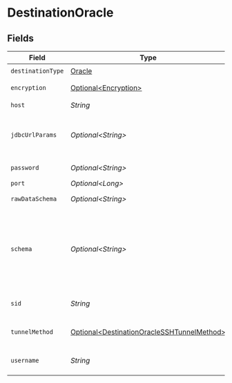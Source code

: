 # DestinationOracle


## Fields

| Field                                                                                                                                                                                                                                                                                                                                                        | Type                                                                                                                                                                                                                                                                                                                                                         | Required                                                                                                                                                                                                                                                                                                                                                     | Description                                                                                                                                                                                                                                                                                                                                                  | Example                                                                                                                                                                                                                                                                                                                                                      |
| ------------------------------------------------------------------------------------------------------------------------------------------------------------------------------------------------------------------------------------------------------------------------------------------------------------------------------------------------------------ | ------------------------------------------------------------------------------------------------------------------------------------------------------------------------------------------------------------------------------------------------------------------------------------------------------------------------------------------------------------ | ------------------------------------------------------------------------------------------------------------------------------------------------------------------------------------------------------------------------------------------------------------------------------------------------------------------------------------------------------------ | ------------------------------------------------------------------------------------------------------------------------------------------------------------------------------------------------------------------------------------------------------------------------------------------------------------------------------------------------------------ | ------------------------------------------------------------------------------------------------------------------------------------------------------------------------------------------------------------------------------------------------------------------------------------------------------------------------------------------------------------ |
| `destinationType`                                                                                                                                                                                                                                                                                                                                            | [Oracle](../../models/shared/Oracle.md)                                                                                                                                                                                                                                                                                                                      | :heavy_check_mark:                                                                                                                                                                                                                                                                                                                                           | N/A                                                                                                                                                                                                                                                                                                                                                          |                                                                                                                                                                                                                                                                                                                                                              |
| `encryption`                                                                                                                                                                                                                                                                                                                                                 | [Optional\<Encryption>](../../models/shared/Encryption.md)                                                                                                                                                                                                                                                                                                   | :heavy_minus_sign:                                                                                                                                                                                                                                                                                                                                           | The encryption method which is used when communicating with the database.                                                                                                                                                                                                                                                                                    |                                                                                                                                                                                                                                                                                                                                                              |
| `host`                                                                                                                                                                                                                                                                                                                                                       | *String*                                                                                                                                                                                                                                                                                                                                                     | :heavy_check_mark:                                                                                                                                                                                                                                                                                                                                           | The hostname of the database.                                                                                                                                                                                                                                                                                                                                |                                                                                                                                                                                                                                                                                                                                                              |
| `jdbcUrlParams`                                                                                                                                                                                                                                                                                                                                              | *Optional\<String>*                                                                                                                                                                                                                                                                                                                                          | :heavy_minus_sign:                                                                                                                                                                                                                                                                                                                                           | Additional properties to pass to the JDBC URL string when connecting to the database formatted as 'key=value' pairs separated by the symbol '&'. (example: key1=value1&key2=value2&key3=value3).                                                                                                                                                             |                                                                                                                                                                                                                                                                                                                                                              |
| `password`                                                                                                                                                                                                                                                                                                                                                   | *Optional\<String>*                                                                                                                                                                                                                                                                                                                                          | :heavy_minus_sign:                                                                                                                                                                                                                                                                                                                                           | The password associated with the username.                                                                                                                                                                                                                                                                                                                   |                                                                                                                                                                                                                                                                                                                                                              |
| `port`                                                                                                                                                                                                                                                                                                                                                       | *Optional\<Long>*                                                                                                                                                                                                                                                                                                                                            | :heavy_minus_sign:                                                                                                                                                                                                                                                                                                                                           | The port of the database.                                                                                                                                                                                                                                                                                                                                    | 1521                                                                                                                                                                                                                                                                                                                                                         |
| `rawDataSchema`                                                                                                                                                                                                                                                                                                                                              | *Optional\<String>*                                                                                                                                                                                                                                                                                                                                          | :heavy_minus_sign:                                                                                                                                                                                                                                                                                                                                           | The schema to write raw tables into (default: airbyte_internal)                                                                                                                                                                                                                                                                                              |                                                                                                                                                                                                                                                                                                                                                              |
| `schema`                                                                                                                                                                                                                                                                                                                                                     | *Optional\<String>*                                                                                                                                                                                                                                                                                                                                          | :heavy_minus_sign:                                                                                                                                                                                                                                                                                                                                           | The default schema is used as the target schema for all statements issued from the connection that do not explicitly specify a schema name. The usual value for this field is "airbyte".  In Oracle, schemas and users are the same thing, so the "user" parameter is used as the login credentials and this is used for the default Airbyte message schema. | airbyte                                                                                                                                                                                                                                                                                                                                                      |
| `sid`                                                                                                                                                                                                                                                                                                                                                        | *String*                                                                                                                                                                                                                                                                                                                                                     | :heavy_check_mark:                                                                                                                                                                                                                                                                                                                                           | The System Identifier uniquely distinguishes the instance from any other instance on the same computer.                                                                                                                                                                                                                                                      |                                                                                                                                                                                                                                                                                                                                                              |
| `tunnelMethod`                                                                                                                                                                                                                                                                                                                                               | [Optional\<DestinationOracleSSHTunnelMethod>](../../models/shared/DestinationOracleSSHTunnelMethod.md)                                                                                                                                                                                                                                                       | :heavy_minus_sign:                                                                                                                                                                                                                                                                                                                                           | Whether to initiate an SSH tunnel before connecting to the database, and if so, which kind of authentication to use.                                                                                                                                                                                                                                         |                                                                                                                                                                                                                                                                                                                                                              |
| `username`                                                                                                                                                                                                                                                                                                                                                   | *String*                                                                                                                                                                                                                                                                                                                                                     | :heavy_check_mark:                                                                                                                                                                                                                                                                                                                                           | The username to access the database. This user must have CREATE USER privileges in the database.                                                                                                                                                                                                                                                             |                                                                                                                                                                                                                                                                                                                                                              |